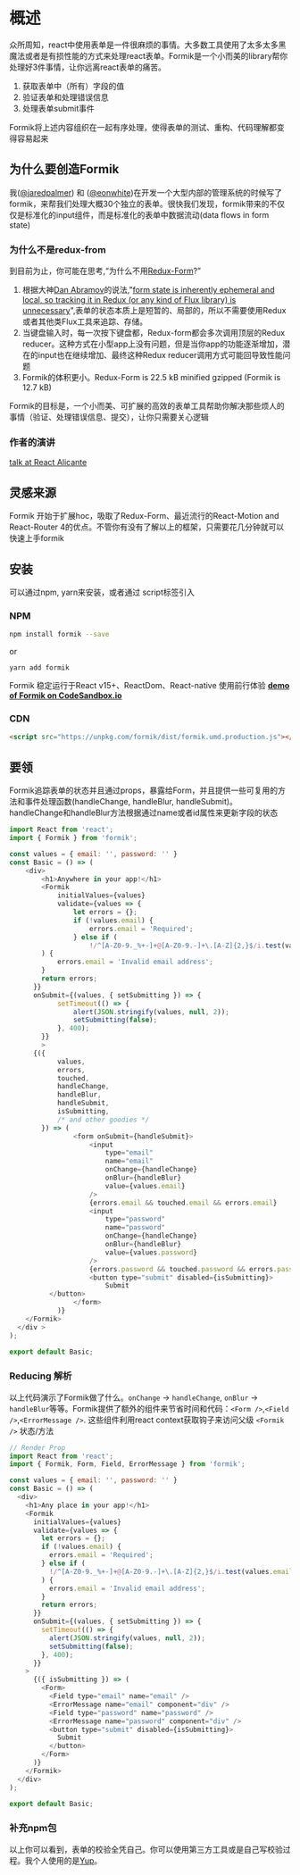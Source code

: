 # 概述

众所周知，react中使用表单是一件很麻烦的事情。大多数工具使用了太多太多黑魔法或者是有损性能的方式来处理react表单。Formik是一个小而美的library帮你处理好3件事情，让你远离react表单的痛苦。

1. 获取表单中（所有）字段的值
2. 验证表单和处理错误信息
3. 处理表单submit事件

Formik将上述内容组织在一起有序处理，使得表单的测试、重构、代码理解都变得容易起来

## 为什么要创造Formik

我([@jaredpalmer](https://twitter.com/jaredpalmer)) 和 ([@eonwhite](https://twitter.com/eonwhite))在开发一个大型内部的管理系统的时候写了formik，来帮我们处理大概30个独立的表单。很快我们发现，formik带来的不仅仅是标准化的input组件，而是标准化的表单中数据流动(data flows in form state)

### 为什么不是redux-from

到目前为止，你可能在思考,“为什么不用[Redux-Form](https://github.com/erikras/redux-form)?”

1. 根据大神[Dan Abramov](https://github.com/gaearon)的说法,"[form state is inherently ephemeral and local, so tracking it in Redux (or any kind of Flux library) is unnecessary](https://github.com/reactjs/redux/issues/1287#issuecomment-175351978)",表单的状态本质上是短暂的、局部的，所以不需要使用Redux或者其他类Flux工具来追踪、存储。
2. 当键盘输入时，每一次按下键盘都，Redux-form都会多次调用顶层的Redux reducer。这种方式在小型app上没有问题，但是当你app的功能逐渐增加，潜在的input也在继续增加、最终这种Redux reducer调用方式可能回导致性能问题
3. Formik的体积更小。Redux-Form is 22.5 kB minified gzipped (Formik is 12.7 kB)

Formik的目标是，一个小而美、可扩展的高效的表单工具帮助你解决那些烦人的事情（验证、处理错误信息、提交），让你只需要关心逻辑

### 作者的演讲
[talk at React Alicante](https://youtu.be/oiNtnehlaTo)

## 灵感来源
Formik 开始于扩展hoc，吸取了Redux-Form、最近流行的React-Motion and React-Router 4的优点。不管你有没有了解以上的框架，只需要花几分钟就可以快速上手formik

## 安装
可以通过npm, yarn来安装，或者通过 script标签引入

### NPM
```sh
npm install formik --save
```
or
```
yarn add formik
```

Formik 稳定运行于React v15+、ReactDom、React-native
使用前行体验
**[demo of Formik on CodeSandbox.io](https://codesandbox.io/s/zKrK5YLDZ)**

### CDN

```html
<script src="https://unpkg.com/formik/dist/formik.umd.production.js"></script>
```

## 要领
Formik追踪表单的状态并且通过props，暴露给Form，并且提供一些可复用的方法和事件处理函数(handleChange, handleBlur, handleSubmit)。handleChange和handleBlur方法根据通过name或者id属性来更新字段的状态

```javascript
import React from 'react';
import { Formik } from 'formik';

const values = { email: '', password: '' }
const Basic = () => (
    <div>
        <h1>Anywhere in your app!</h1>
        <Formik
            initialValues={values}
            validate={values => {
                let errors = {};
                if (!values.email) {
                    errors.email = 'Required';
                } else if (
                    !/^[A-Z0-9._%+-]+@[A-Z0-9.-]+\.[A-Z]{2,}$/i.test(values.email)
        ) {
            errors.email = 'Invalid email address';
        }
        return errors;
      }}
      onSubmit={(values, { setSubmitting }) => {
            setTimeout(() => {
                alert(JSON.stringify(values, null, 2));
                setSubmitting(false);
            }, 400);
        }}
        >
      {({
            values,
            errors,
            touched,
            handleChange,
            handleBlur,
            handleSubmit,
            isSubmitting,
            /* and other goodies */
        }) => (
                <form onSubmit={handleSubmit}>
                    <input
                        type="email"
                        name="email"
                        onChange={handleChange}
                        onBlur={handleBlur}
                        value={values.email}
                    />
                    {errors.email && touched.email && errors.email}
                    <input
                        type="password"
                        name="password"
                        onChange={handleChange}
                        onBlur={handleBlur}
                        value={values.password}
                    />
                    {errors.password && touched.password && errors.password}
                    <button type="submit" disabled={isSubmitting}>
                        Submit
          </button>
                </form>
            )}
    </Formik>
  </div >
);

export default Basic;
```

### Reducing 解析
以上代码演示了Formik做了什么。`onChange` -> `handleChange`, `onBlur` -> `handleBlur`等等。Formik提供了额外的组件来节省时间和代码：`<Form />`,`<Field />`,`<ErrorMessage />`. 这些组件利用react context获取钩子来访问父级 `<Formik />` 状态/方法
```javascript
// Render Prop
import React from 'react';
import { Formik, Form, Field, ErrorMessage } from 'formik';

const values = { email: '', password: '' }
const Basic = () => (
  <div>
    <h1>Any place in your app!</h1>
    <Formik
      initialValues={values}
      validate={values => {
        let errors = {};
        if (!values.email) {
          errors.email = 'Required';
        } else if (
          !/^[A-Z0-9._%+-]+@[A-Z0-9.-]+\.[A-Z]{2,}$/i.test(values.email)
        ) {
          errors.email = 'Invalid email address';
        }
        return errors;
      }}
      onSubmit={(values, { setSubmitting }) => {
        setTimeout(() => {
          alert(JSON.stringify(values, null, 2));
          setSubmitting(false);
        }, 400);
      }}
    >
      {({ isSubmitting }) => (
        <Form>
          <Field type="email" name="email" />
          <ErrorMessage name="email" component="div" />
          <Field type="password" name="password" />
          <ErrorMessage name="password" component="div" />
          <button type="submit" disabled={isSubmitting}>
            Submit
          </button>
        </Form>
      )}
    </Formik>
  </div>
);

export default Basic;
```
### 补充npm包
以上你可以看到，表单的校验全凭自己。你可以使用第三方工具或是自己写校验过程。我个人使用的是[Yup](https://github.com/jquense/yup)。